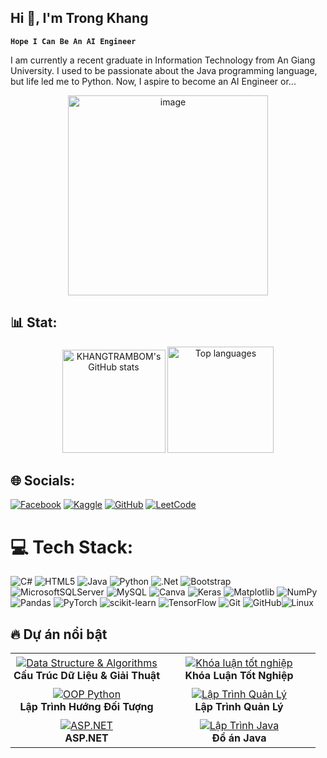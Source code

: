 ## Hi 👋, I'm Trong Khang
**`Hope I Can Be An AI Engineer`**

I am currently a recent graduate in Information Technology from An Giang University. I used to be passionate about the Java programming language, but life led me to Python. Now, I aspire to become an AI Engineer or...

<div align="center" style="display: flex; justify-content: center; gap: 10px;">
  <img width="320" height="320" alt="image" src="https://github.com/user-attachments/assets/9f2f3eb9-5ce7-415b-bc2b-b98d59a7b4b0" />
</div>

## 📊 Stat:
<p align="center">
  <img
    src="https://github-readme-stats.vercel.app/api?username=KHANGTRAMBOM&show_icons=true&theme=dracula"
    alt="KHANGTRAMBOM's GitHub stats"
    height="165"
  />
  <img
    src="https://github-readme-stats.vercel.app/api/top-langs/?username=KHANGTRAMBOM&layout=compact&theme=dracula"
    alt="Top languages"
    height="170"
  />
</p>


## 🌐 Socials:
[![Facebook](https://img.shields.io/badge/Facebook-%231877F2.svg?logo=Facebook&logoColor=white)](https://www.facebook.com/nguyentrongkhang.127) [![Kaggle](https://img.shields.io/badge/Kaggle-%23006ABC.svg?logo=Kaggle&logoColor=white)](https://www.kaggle.com/trongkhang) [![GitHub](https://img.shields.io/badge/GitHub-%2312100E.svg?logo=github&logoColor=white)](https://github.com/khangtrambom) [![LeetCode](https://img.shields.io/badge/LeetCode-%230E0E0E.svg?logo=leetcode&logoColor=F79F1B)](https://leetcode.com/u/khangtrambom/)


# 💻 Tech Stack:

![C#](https://img.shields.io/badge/c%23-%23239120.svg?style=for-the-badge&logo=csharp&logoColor=white) ![HTML5](https://img.shields.io/badge/html5-%23E34F26.svg?style=for-the-badge&logo=html5&logoColor=white) ![Java](https://img.shields.io/badge/java-%23ED8B00.svg?style=for-the-badge&logo=openjdk&logoColor=white) ![Python](https://img.shields.io/badge/python-3670A0?style=for-the-badge&logo=python&logoColor=ffdd54) ![.Net](https://img.shields.io/badge/.NET-5C2D91?style=for-the-badge&logo=.net&logoColor=white) ![Bootstrap](https://img.shields.io/badge/bootstrap-%238511FA.svg?style=for-the-badge&logo=bootstrap&logoColor=white) ![MicrosoftSQLServer](https://img.shields.io/badge/Microsoft%20SQL%20Server-CC2927?style=for-the-badge&logo=microsoft%20sql%20server&logoColor=white) ![MySQL](https://img.shields.io/badge/mysql-4479A1.svg?style=for-the-badge&logo=mysql&logoColor=white) ![Canva](https://img.shields.io/badge/Canva-%2300C4CC.svg?style=for-the-badge&logo=Canva&logoColor=white) ![Keras](https://img.shields.io/badge/Keras-%23D00000.svg?style=for-the-badge&logo=Keras&logoColor=white) ![Matplotlib](https://img.shields.io/badge/Matplotlib-%23ffffff.svg?style=for-the-badge&logo=Matplotlib&logoColor=black) ![NumPy](https://img.shields.io/badge/numpy-%23013243.svg?style=for-the-badge&logo=numpy&logoColor=white) ![Pandas](https://img.shields.io/badge/pandas-%23150458.svg?style=for-the-badge&logo=pandas&logoColor=white) ![PyTorch](https://img.shields.io/badge/PyTorch-%23EE4C2C.svg?style=for-the-badge&logo=PyTorch&logoColor=white) ![scikit-learn](https://img.shields.io/badge/scikit--learn-%23F7931E.svg?style=for-the-badge&logo=scikit-learn&logoColor=white) ![TensorFlow](https://img.shields.io/badge/TensorFlow-%23FF6F00.svg?style=for-the-badge&logo=TensorFlow&logoColor=white) ![Git](https://img.shields.io/badge/git-%23F05033.svg?style=for-the-badge&logo=git&logoColor=white) ![GitHub](https://img.shields.io/badge/github-%23121011.svg?style=for-the-badge&logo=github&logoColor=white)![Linux](https://img.shields.io/badge/linux-%23000000.svg?style=for-the-badge&logo=linux&logoColor=white)

## 🔥 Dự án nổi bật


<div align="center">
  <table style="border-collapse: collapse; border: none;">
    <tr>
      <td align="center" width="50%" style="border: none; padding: 5px;">
        <a href="https://github.com/khangtrambom/Data-Structure-And-Algorithms-Python-">
          <img alt="Data Structure & Algorithms"
               src="https://github-readme-stats.vercel.app/api/pin/?username=khangtrambom&repo=Data-Structure-And-Algorithms-Python-&theme=dracula&hide_border=true&border_radius=10" />
        </a>
        <br />
        <b>Cấu Trúc Dữ Liệu & Giải Thuật</b>
      </td>
      <td align="center" width="50%" style="border: none; padding: 5px;">
        <a href="https://github.com/khangtrambom/KLTN">
          <img alt="Khóa luận tốt nghiệp"
               src="https://github-readme-stats.vercel.app/api/pin/?username=khangtrambom&repo=KLTN&theme=dracula&hide_border=true&border_radius=10" />
        </a>
        <br />
        <b>Khóa Luận Tốt Nghiệp</b>
      </td>
    </tr>
    <tr>
      <td align="center" width="50%" style="border: none; padding: 5px;">
        <a href="https://github.com/KHANGTRAMBOM/OOP-Python">
          <img alt="OOP Python"
               src="https://github-readme-stats.vercel.app/api/pin/?username=KHANGTRAMBOM&repo=OOP-Python&theme=dracula&hide_border=true&border_radius=10" />
        </a>
        <br />
        <b>Lập Trình Hướng Đối Tượng</b>
      </td>
      <td align="center" width="50%" style="border: none; padding: 5px;">
        <a href="https://github.com/KHANGTRAMBOM/LTQL">
          <img alt="Lập Trình Quản Lý"
               src="https://github-readme-stats.vercel.app/api/pin/?username=KHANGTRAMBOM&repo=LTQL&theme=dracula&hide_border=true&border_radius=10" />
        </a>
        <br />
        <b>Lập Trình Quản Lý</b>
      </td>
    </tr>
    <tr>
      <td align="center" width="50%" style="border: none; padding: 5px;">
        <a href="https://github.com/KHANGTRAMBOM/ASP.NET">
          <img alt="ASP.NET"
               src="https://github-readme-stats.vercel.app/api/pin/?username=KHANGTRAMBOM&repo=ASP.NET&theme=dracula&hide_border=true&border_radius=10" />
        </a>
        <br />
        <b>ASP.NET</b>
      </td>
      <td align="center" width="50%" style="border: none; padding: 5px;">
        <a href="https://github.com/KHANGTRAMBOM/Do-an-Java">
          <img alt="Lập Trình Java"
               src="https://github-readme-stats.vercel.app/api/pin/?username=KHANGTRAMBOM&repo=Do-an-Java&theme=dracula&hide_border=true&border_radius=10" />
        </a>
        <br />
        <b>Đồ án Java</b>
      </td>
    </tr>
  </table>
</div>

